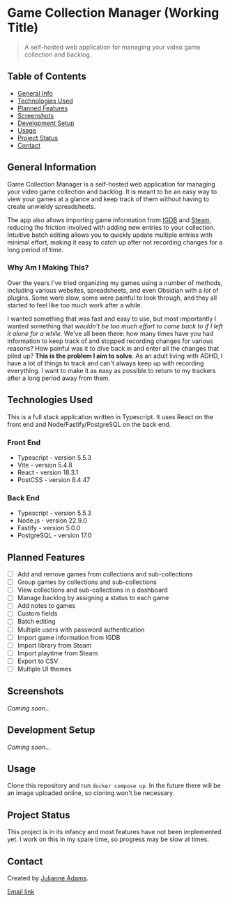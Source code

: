 # Game Collection Manager (Working Title)

> A self-hosted web application for managing your video game collection and backlog.

## Table of Contents

- [General Info](#general-information)
- [Technologies Used](#technologies-used)
- [Planned Features](#planned-features)
- [Screenshots](#screenshots)
- [Development Setup](#development-setup)
- [Usage](#usage)
- [Project Status](#project-status)
- [Contact](#contact)

## General Information

Game Collection Manager is a self-hosted web application for managing your
video game collection and backlog. It is meant to be an easy way to view your
games at a glance and keep track of them without having to create unwieldy
spreadsheets.

The app also allows importing game information from
[IGDB](https://www.igdb.com/) and [Steam](https://store.steampowered.com/),
reducing the friction involved with adding new entries to your collection.
Intuitive batch editing allows you to quickly update multiple entries
with minimal effort, making it easy to catch up after not recording changes
for a long period of time.

### Why Am I Making This?

Over the years I've tried organizing my games using a number of methods, including
various websites, spreadsheets, and even Obsidian with a _lot_ of plugins.
Some were slow, some were painful to look through, and they all started to
feel like too much work after a while.

I wanted something that was fast and easy to use, but most importantly I wanted
something that _wouldn't be too much effort to come back to if I left it
alone for a while_. We've all been there: how many times have you had
information to keep track of and stopped recording changes
for various reasons? How painful was it to dive back in and enter all the
changes that piled up? **This is the problem I aim to solve**. As an adult
living with ADHD, I have a lot of things to track and can't always keep up
with recording everything. I want to make it as easy as possible to return to
my trackers after a long period away from them.

## Technologies Used

This is a full stack application written in Typescript. It uses React on the
front end and Node/Fastify/PostgreSQL on the back end.

### Front End

- Typescript - version 5.5.3
- Vite - version 5.4.8
- React - version 18.3.1
- PostCSS - version 8.4.47

### Back End

- Typescript - version 5.5.3
- Node.js - version 22.9.0
- Fastify - version 5.0.0
- PostgreSQL - version 17.0

## Planned Features

- [ ] Add and remove games from collections and sub-collections
- [ ] Group games by collections and sub-collections
- [ ] View collections and sub-collections in a dashboard
- [ ] Manage backlog by assigning a status to each game
- [ ] Add notes to games
- [ ] Custom fields
- [ ] Batch editing
- [ ] Multiple users with password authentication
- [ ] Import game information from IGDB
- [ ] Import library from Steam
- [ ] Import playtime from Steam
- [ ] Export to CSV
- [ ] Multiple UI themes

## Screenshots

_Coming soon..._

## Development Setup

_Coming soon..._

## Usage

Clone this repository and run `docker compose up`. In the future there will
be an image uploaded online, so cloning won't be necessary.

## Project Status

This project is in its infancy and most features have not been implemented yet.
I work on this in my spare time, so progress may be slow at times.

## Contact

Created by [Julianne Adams](https://github.com/LeftySolara).

[Email link](mailto:julianne@julianneadams.dev)
